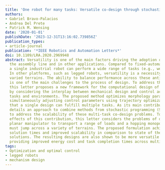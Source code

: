 ```yaml
---
title: 'One robot for many tasks: Versatile co-design through stochastic programming'
authors:
- Gabriel Bravo-Palacios
- Andrea Del Prete
- Patrick M. Wensing
date: '2020-01-01'
publishDate: '2023-12-31T13:16:02.739856Z'
publication_types:
- article-journal
publication: '*IEEE Robotics and Automation Letters*'
doi: 10.1109/LRA.2020.2969948
abstract: Versatility is one of the main factors driving the adoption of robots on
  the assembly line and in other applications. Compared to fixed-automation solutions,
  a single industrial robot can perform a wide range of tasks (e.g., welding, lifting).
  In other platforms, such as legged robots, versatility is a necessity to negotiate
  varied terrains. The ability to balance performance across these anticipated scenarios
  is one of the main challenges to the process of design. To address this challenge,
  this letter proposes a new framework for the computational design of versatile robots
  by considering the interplay between mechanical design and control across multiple
  tasks and environments. The proposed method optimizes morphology parameters while
  simultaneously adjusting control parameters using trajectory optimization (TO) so
  that a single design can fulfill multiple tasks. As its main contribution, the letter
  details an approach to combine methods from stochastic programming (SP) with TO
  to address the scalability of these multi-task co-design problems. To assess the
  effects of this contribution, this letter considers the problems of designing a
  planar manipulator to transport a range of loads and a hopping monopod robot that
  must jump across a variety of terrains. The proposed formulation achieves faster
  solution times and improved scalability in comparison to state of the art co-design
  solutions. The resulting designs are also shown to be more versatile in terms of
  providing improved energy cost and task completion times across multiple scenarios.
tags:
- Optimization and optimal control
- legged robots
- mechanism design
---
```


